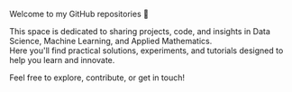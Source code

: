 Welcome to my GitHub repositories 👋

This space is dedicated to sharing projects, code, and insights in Data Science, Machine Learning, and Applied Mathematics.  
Here you'll find practical solutions, experiments, and tutorials designed to help you learn and innovate.

Feel free to explore, contribute, or get in touch!
